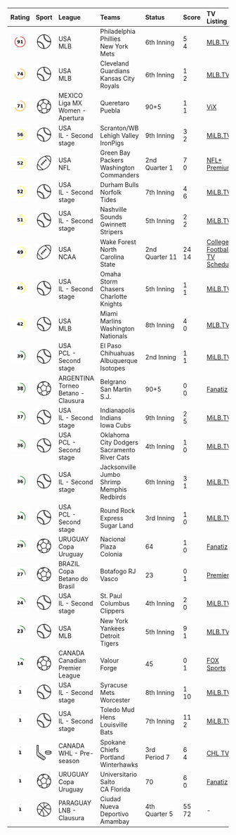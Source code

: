 | Rating                                                                                                                                 | Sport                                                                                                                     | League                                | Teams                                          | Status         | Score    | TV Listing                                                                                       |
|:---------------------------------------------------------------------------------------------------------------------------------------|:--------------------------------------------------------------------------------------------------------------------------|:--------------------------------------|:-----------------------------------------------|:---------------|:---------|:-------------------------------------------------------------------------------------------------|
| <img src="https://raw.githubusercontent.com/BlakeDuncan25/Donut-SVG-Ratings/bac4e4a278175106499642192132b1786a9aec38/91.svg" alt="91"> | <img src="https://raw.githubusercontent.com/BlakeDuncan25/Donut-SVG-Ratings/master/baseball.png" alt="Baseball">          | USA<br>MLB                            | Philadelphia Phillies<br>New York Mets         | 6th Inning     | 5<br>4   | <a href="https://www.mlb.com/live-stream-games">MLB.TV</a>                                       |
| <img src="https://raw.githubusercontent.com/BlakeDuncan25/Donut-SVG-Ratings/bac4e4a278175106499642192132b1786a9aec38/74.svg" alt="74"> | <img src="https://raw.githubusercontent.com/BlakeDuncan25/Donut-SVG-Ratings/master/baseball.png" alt="Baseball">          | USA<br>MLB                            | Cleveland Guardians<br>Kansas City Royals      | 6th Inning     | 1<br>2   | <a href="https://www.mlb.com/live-stream-games">MLB.TV</a>                                       |
| <img src="https://raw.githubusercontent.com/BlakeDuncan25/Donut-SVG-Ratings/bac4e4a278175106499642192132b1786a9aec38/71.svg" alt="71"> | <img src="https://raw.githubusercontent.com/BlakeDuncan25/Donut-SVG-Ratings/master/soccer.png" alt="Soccer">              | MEXICO<br>Liga MX Women - Apertura    | Queretaro<br>Puebla                            | 90+5           | 1<br>1   | <a href="https://vix.com/es-es/deportes">ViX</a>                                                 |
| <img src="https://raw.githubusercontent.com/BlakeDuncan25/Donut-SVG-Ratings/bac4e4a278175106499642192132b1786a9aec38/56.svg" alt="56"> | <img src="https://raw.githubusercontent.com/BlakeDuncan25/Donut-SVG-Ratings/master/baseball.png" alt="Baseball">          | USA<br>IL - Second stage              | Scranton/WB<br>Lehigh Valley IronPigs          | 9th Inning     | 3<br>2   | <a href="https://www.milb.com/live-stream-games/2025/09/10">MiLB.TV</a>                          |
| <img src="https://raw.githubusercontent.com/BlakeDuncan25/Donut-SVG-Ratings/bac4e4a278175106499642192132b1786a9aec38/52.svg" alt="52"> | <img src="https://raw.githubusercontent.com/BlakeDuncan25/Donut-SVG-Ratings/master/football.png" alt="American Football"> | USA<br>NFL                            | Green Bay Packers<br>Washington Commanders     | 2nd Quarter 1  | 7<br>0   | <a href="https://www.nfl.com/plus/replays/">NFL+ Premium</a>                                     |
| <img src="https://raw.githubusercontent.com/BlakeDuncan25/Donut-SVG-Ratings/bac4e4a278175106499642192132b1786a9aec38/52.svg" alt="52"> | <img src="https://raw.githubusercontent.com/BlakeDuncan25/Donut-SVG-Ratings/master/baseball.png" alt="Baseball">          | USA<br>IL - Second stage              | Durham Bulls<br>Norfolk Tides                  | 7th Inning     | 4<br>6   | <a href="https://www.milb.com/live-stream-games/2025/09/10">MiLB.TV</a>                          |
| <img src="https://raw.githubusercontent.com/BlakeDuncan25/Donut-SVG-Ratings/bac4e4a278175106499642192132b1786a9aec38/51.svg" alt="51"> | <img src="https://raw.githubusercontent.com/BlakeDuncan25/Donut-SVG-Ratings/master/baseball.png" alt="Baseball">          | USA<br>IL - Second stage              | Nashville Sounds<br>Gwinnett Stripers          | 5th Inning     | 2<br>2   | <a href="https://www.milb.com/live-stream-games/2025/09/10">MiLB.TV</a>                          |
| <img src="https://raw.githubusercontent.com/BlakeDuncan25/Donut-SVG-Ratings/bac4e4a278175106499642192132b1786a9aec38/49.svg" alt="49"> | <img src="https://raw.githubusercontent.com/BlakeDuncan25/Donut-SVG-Ratings/master/football.png" alt="NCAAF">             | USA<br>NCAA                           | Wake Forest<br>North Carolina State            | 2nd Quarter 11 | 24<br>14 | <a href="https://fbschedules.com/college-football-tv-schedule/">College Football TV Schedule</a> |
| <img src="https://raw.githubusercontent.com/BlakeDuncan25/Donut-SVG-Ratings/bac4e4a278175106499642192132b1786a9aec38/45.svg" alt="45"> | <img src="https://raw.githubusercontent.com/BlakeDuncan25/Donut-SVG-Ratings/master/baseball.png" alt="Baseball">          | USA<br>IL - Second stage              | Omaha Storm Chasers<br>Charlotte Knights       | 5th Inning     | 1<br>1   | <a href="https://www.milb.com/live-stream-games/2025/09/10">MiLB.TV</a>                          |
| <img src="https://raw.githubusercontent.com/BlakeDuncan25/Donut-SVG-Ratings/bac4e4a278175106499642192132b1786a9aec38/42.svg" alt="42"> | <img src="https://raw.githubusercontent.com/BlakeDuncan25/Donut-SVG-Ratings/master/baseball.png" alt="Baseball">          | USA<br>MLB                            | Miami Marlins<br>Washington Nationals          | 8th Inning     | 4<br>0   | <a href="https://www.mlb.com/live-stream-games">MLB.TV</a>                                       |
| <img src="https://raw.githubusercontent.com/BlakeDuncan25/Donut-SVG-Ratings/bac4e4a278175106499642192132b1786a9aec38/39.svg" alt="39"> | <img src="https://raw.githubusercontent.com/BlakeDuncan25/Donut-SVG-Ratings/master/baseball.png" alt="Baseball">          | USA<br>PCL - Second stage             | El Paso Chihuahuas<br>Albuquerque Isotopes     | 2nd Inning     | 1<br>1   | <a href="https://www.milb.com/live-stream-games/2025/09/10">MiLB.TV</a>                          |
| <img src="https://raw.githubusercontent.com/BlakeDuncan25/Donut-SVG-Ratings/bac4e4a278175106499642192132b1786a9aec38/38.svg" alt="38"> | <img src="https://raw.githubusercontent.com/BlakeDuncan25/Donut-SVG-Ratings/master/soccer.png" alt="Soccer">              | ARGENTINA<br>Torneo Betano - Clausura | Belgrano<br>San Martin S.J.                    | 90+5           | 0<br>0   | <a href="https://watch.fanatiz.com/channels">Fanatiz</a>                                         |
| <img src="https://raw.githubusercontent.com/BlakeDuncan25/Donut-SVG-Ratings/bac4e4a278175106499642192132b1786a9aec38/37.svg" alt="37"> | <img src="https://raw.githubusercontent.com/BlakeDuncan25/Donut-SVG-Ratings/master/baseball.png" alt="Baseball">          | USA<br>IL - Second stage              | Indianapolis Indians<br>Iowa Cubs              | 9th Inning     | 2<br>5   | <a href="https://www.milb.com/live-stream-games/2025/09/10">MiLB.TV</a>                          |
| <img src="https://raw.githubusercontent.com/BlakeDuncan25/Donut-SVG-Ratings/bac4e4a278175106499642192132b1786a9aec38/36.svg" alt="36"> | <img src="https://raw.githubusercontent.com/BlakeDuncan25/Donut-SVG-Ratings/master/baseball.png" alt="Baseball">          | USA<br>PCL - Second stage             | Oklahoma City Dodgers<br>Sacramento River Cats | 4th Inning     | 1<br>0   | <a href="https://www.milb.com/live-stream-games/2025/09/10">MiLB.TV</a>                          |
| <img src="https://raw.githubusercontent.com/BlakeDuncan25/Donut-SVG-Ratings/bac4e4a278175106499642192132b1786a9aec38/36.svg" alt="36"> | <img src="https://raw.githubusercontent.com/BlakeDuncan25/Donut-SVG-Ratings/master/baseball.png" alt="Baseball">          | USA<br>IL - Second stage              | Jacksonville Jumbo Shrimp<br>Memphis Redbirds  | 6th Inning     | 3<br>1   | <a href="https://www.milb.com/live-stream-games/2025/09/10">MiLB.TV</a>                          |
| <img src="https://raw.githubusercontent.com/BlakeDuncan25/Donut-SVG-Ratings/bac4e4a278175106499642192132b1786a9aec38/34.svg" alt="34"> | <img src="https://raw.githubusercontent.com/BlakeDuncan25/Donut-SVG-Ratings/master/baseball.png" alt="Baseball">          | USA<br>PCL - Second stage             | Round Rock Express<br>Sugar Land               | 3rd Inning     | 1<br>0   | <a href="https://www.milb.com/live-stream-games/2025/09/10">MiLB.TV</a>                          |
| <img src="https://raw.githubusercontent.com/BlakeDuncan25/Donut-SVG-Ratings/bac4e4a278175106499642192132b1786a9aec38/29.svg" alt="29"> | <img src="https://raw.githubusercontent.com/BlakeDuncan25/Donut-SVG-Ratings/master/soccer.png" alt="Soccer">              | URUGUAY<br>Copa Uruguay               | Nacional<br>Plaza Colonia                      | 64             | 1<br>0   | <a href="https://watch.fanatiz.com/channels">Fanatiz</a>                                         |
| <img src="https://raw.githubusercontent.com/BlakeDuncan25/Donut-SVG-Ratings/bac4e4a278175106499642192132b1786a9aec38/27.svg" alt="27"> | <img src="https://raw.githubusercontent.com/BlakeDuncan25/Donut-SVG-Ratings/master/soccer.png" alt="Soccer">              | BRAZIL<br>Copa Betano do Brasil       | Botafogo RJ<br>Vasco                           | 23             | 0<br>1   | <a href="https://www.sling.com/international/brazilian">Premiere</a>                             |
| <img src="https://raw.githubusercontent.com/BlakeDuncan25/Donut-SVG-Ratings/bac4e4a278175106499642192132b1786a9aec38/24.svg" alt="24"> | <img src="https://raw.githubusercontent.com/BlakeDuncan25/Donut-SVG-Ratings/master/baseball.png" alt="Baseball">          | USA<br>IL - Second stage              | St. Paul<br>Columbus Clippers                  | 4th Inning     | 2<br>0   | <a href="https://www.milb.com/live-stream-games/2025/09/10">MiLB.TV</a>                          |
| <img src="https://raw.githubusercontent.com/BlakeDuncan25/Donut-SVG-Ratings/bac4e4a278175106499642192132b1786a9aec38/23.svg" alt="23"> | <img src="https://raw.githubusercontent.com/BlakeDuncan25/Donut-SVG-Ratings/master/baseball.png" alt="Baseball">          | USA<br>MLB                            | New York Yankees<br>Detroit Tigers             | 5th Inning     | 9<br>1   | <a href="https://www.mlb.com/live-stream-games">MLB.TV</a>                                       |
| <img src="https://raw.githubusercontent.com/BlakeDuncan25/Donut-SVG-Ratings/bac4e4a278175106499642192132b1786a9aec38/14.svg" alt="14"> | <img src="https://raw.githubusercontent.com/BlakeDuncan25/Donut-SVG-Ratings/master/soccer.png" alt="Soccer">              | CANADA<br>Canadian Premier League     | Valour<br>Forge                                | 45             | 0<br>1   | <a href="https://www.foxsports.com/replays">FOX Sports</a>                                       |
| <img src="https://raw.githubusercontent.com/BlakeDuncan25/Donut-SVG-Ratings/bac4e4a278175106499642192132b1786a9aec38/1.svg" alt="1">   | <img src="https://raw.githubusercontent.com/BlakeDuncan25/Donut-SVG-Ratings/master/baseball.png" alt="Baseball">          | USA<br>IL - Second stage              | Syracuse Mets<br>Worcester                     | 8th Inning     | 1<br>10  | <a href="https://www.milb.com/live-stream-games/2025/09/10">MiLB.TV</a>                          |
| <img src="https://raw.githubusercontent.com/BlakeDuncan25/Donut-SVG-Ratings/bac4e4a278175106499642192132b1786a9aec38/1.svg" alt="1">   | <img src="https://raw.githubusercontent.com/BlakeDuncan25/Donut-SVG-Ratings/master/baseball.png" alt="Baseball">          | USA<br>IL - Second stage              | Toledo Mud Hens<br>Louisville Bats             | 7th Inning     | 11<br>2  | <a href="https://www.milb.com/live-stream-games/2025/09/10">MiLB.TV</a>                          |
| <img src="https://raw.githubusercontent.com/BlakeDuncan25/Donut-SVG-Ratings/bac4e4a278175106499642192132b1786a9aec38/1.svg" alt="1">   | <img src="https://raw.githubusercontent.com/BlakeDuncan25/Donut-SVG-Ratings/master/hockey.png" alt="Ice Hockey">          | CANADA<br>WHL - Pre-season            | Spokane Chiefs<br>Portland Winterhawks         | 3rd Period 7   | 6<br>4   | <a href="https://watch.chl.ca/whl_chl">CHL TV</a>                                                |
| <img src="https://raw.githubusercontent.com/BlakeDuncan25/Donut-SVG-Ratings/bac4e4a278175106499642192132b1786a9aec38/1.svg" alt="1">   | <img src="https://raw.githubusercontent.com/BlakeDuncan25/Donut-SVG-Ratings/master/soccer.png" alt="Soccer">              | URUGUAY<br>Copa Uruguay               | Universitario Salto<br>CA Florida              | 70             | 6<br>0   | <a href="https://watch.fanatiz.com/channels">Fanatiz</a>                                         |
| <img src="https://raw.githubusercontent.com/BlakeDuncan25/Donut-SVG-Ratings/bac4e4a278175106499642192132b1786a9aec38/1.svg" alt="1">   | <img src="https://raw.githubusercontent.com/BlakeDuncan25/Donut-SVG-Ratings/master/basketball.png" alt="Basketball">      | PARAGUAY<br>LNB - Clausura            | Ciudad Nueva<br>Deportivo Amambay              | 4th Quarter 5  | 55<br>72 | -                                                                                                |